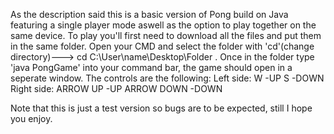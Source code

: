 As the description said this is a basic version of Pong build on Java featuring a single player mode aswell as the option to play together on the same device. 
To play you'll first need to download all the files and put them in the same folder. Open your CMD and select the folder with 'cd'(change directory)---> cd C:\User\name\Desktop\Folder .
Once in the folder type 'java PongGame' into your command bar, the game should open in a seperate window.
The controls are the following:
Left side:
  W -UP
  S -DOWN
Right side:
  ARROW UP -UP
  ARROW DOWN -DOWN


Note that this is just a test version so bugs are to be expected, still I hope you enjoy.
